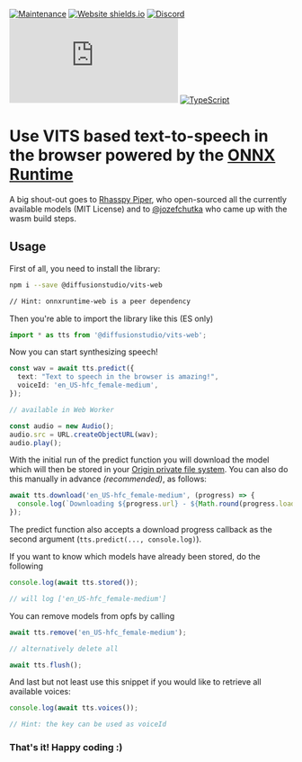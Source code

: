 [![Maintenance](https://img.shields.io/badge/Maintained%3F-yes-green.svg)](https://github.com/diffusion-studio/ffmpeg-js/graphs/commit-activity)
[![Website shields.io](https://img.shields.io/website-up-down-green-red/http/shields.io.svg)](https://diffusion.studio)
[![Discord](https://badgen.net/badge/icon/discord?icon=discord&label)](https://discord.gg/n3mpzfejAb)
[![GitHub license](https://badgen.net/github/license/Naereen/Strapdown.js)](https://github.com/diffusion-studio/ffmpeg-js/blob/main/LICENSE)
[![TypeScript](https://badgen.net/badge/icon/typescript?icon=typescript&label)](https://typescriptlang.org)

# Use VITS based text-to-speech in the browser powered by the [ONNX Runtime](https://onnxruntime.ai/)

A big shout-out goes to [Rhasspy Piper](https://github.com/rhasspy/piper), who open-sourced all the currently available models (MIT License) and to [@jozefchutka](https://github.com/jozefchutka) who came up with the wasm build steps.

## Usage
First of all, you need to install the library:
```bash
npm i --save @diffusionstudio/vits-web

// Hint: onnxruntime-web is a peer dependency
```

Then you're able to import the library like this (ES only)
```typescript
import * as tts from '@diffusionstudio/vits-web';
```

Now you can start synthesizing speech!
```typescript
const wav = await tts.predict({
  text: "Text to speech in the browser is amazing!",
  voiceId: 'en_US-hfc_female-medium',
});

// available in Web Worker

const audio = new Audio();
audio.src = URL.createObjectURL(wav);
audio.play();
```

With the initial run of the predict function you will download the model which will then be stored in your [Origin private file system](https://developer.mozilla.org/en-US/docs/Web/API/File_System_API/Origin_private_file_system). You can also do this manually in advance *(recommended)*, as follows:
```typescript
await tts.download('en_US-hfc_female-medium', (progress) => {
  console.log(`Downloading ${progress.url} - ${Math.round(progress.loaded * 100 / progress.total)}%`);
});
```

The predict function also accepts a download progress callback as the second argument (`tts.predict(..., console.log)`). <br>

If you want to know which models have already been stored, do the following
```typescript
console.log(await tts.stored());

// will log ['en_US-hfc_female-medium']
```

You can remove models from opfs by calling
```typescript
await tts.remove('en_US-hfc_female-medium');

// alternatively delete all

await tts.flush();
```

And last but not least use this snippet if you would like to retrieve all available voices:
```typescript
console.log(await tts.voices());

// Hint: the key can be used as voiceId
```

### **That's it!** Happy coding :)
